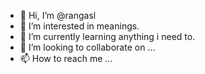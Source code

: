 - 👋 Hi, I’m @rangasl
- 👀 I’m interested in meanings.
- 🌱 I’m currently learning anything i need to.
- 💞️ I’m looking to collaborate on ...
- 📫 How to reach me ...

<!---
rangasl/rangasl is a ✨ special ✨ repository because its `README.md` (this file) appears on your GitHub profile.
You can click the Preview link to take a look at your changes.
--->
